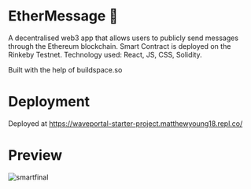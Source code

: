 # EtherMessage 💬
A decentralised web3 app that allows users to publicly send messages through the Ethereum blockchain.
Smart Contract is deployed on the Rinkeby Testnet.
Technology used: React, JS, CSS, Solidity.

Built with the help of buildspace.so

# Deployment
Deployed at https://waveportal-starter-project.matthewyoung18.repl.co/

# Preview
![smartfinal](https://user-images.githubusercontent.com/69370714/143674609-06ca4747-5bf8-42df-bb41-aaab73943d2d.png)
